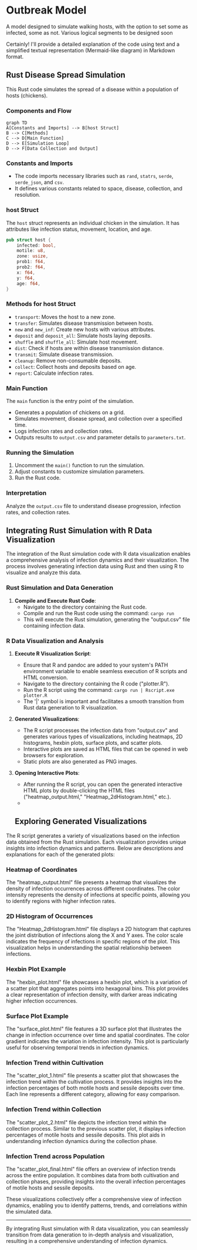 # Outbreak Model
 A model designed to simulate walking hosts, with the option to set some as infected, some as not. Various logical segments to be designed soon


Certainly! I'll provide a detailed explanation of the code using text and a simplified textual representation (Mermaid-like diagram) in Markdown format.


## Rust Disease Spread Simulation

This Rust code simulates the spread of a disease within a population of hosts (chickens).

### Components and Flow

```mermaid
graph TD
A[Constants and Imports] --> B[host Struct]
B --> C[Methods]
C --> D[Main Function]
D --> E[Simulation Loop]
D --> F[Data Collection and Output]
```



### Constants and Imports

- The code imports necessary libraries such as `rand`, `statrs`, `serde`, `serde_json`, and `csv`.
- It defines various constants related to space, disease, collection, and resolution.

### host Struct

The `host` struct represents an individual chicken in the simulation. It has attributes like infection status, movement, location, and age.

```rust
pub struct host {
    infected: bool,
    motile: u8,
    zone: usize,
    prob1: f64,
    prob2: f64,
    x: f64,
    y: f64,
    age: f64,
}
```

### Methods for host Struct

- `transport`: Moves the host to a new zone.
- `transfer`: Simulates disease transmission between hosts.
- `new` and `new_inf`: Create new hosts with various attributes.
- `deposit` and `deposit_all`: Simulate hosts laying deposits.
- `shuffle` and `shuffle_all`: Simulate host movement.
- `dist`: Check if hosts are within disease transmission distance.
- `transmit`: Simulate disease transmission.
- `cleanup`: Remove non-consumable deposits.
- `collect`: Collect hosts and deposits based on age.
- `report`: Calculate infection rates.

### Main Function

The `main` function is the entry point of the simulation.

- Generates a population of chickens on a grid.
- Simulates movement, disease spread, and collection over a specified time.
- Logs infection rates and collection rates.
- Outputs results to `output.csv` and parameter details to `parameters.txt`.

### Running the Simulation

1. Uncomment the `main()` function to run the simulation.
2. Adjust constants to customize simulation parameters.
3. Run the Rust code.

### Interpretation

Analyze the `output.csv` file to understand disease progression, infection rates, and collection rates.


## Integrating Rust Simulation with R Data Visualization

The integration of the Rust simulation code with R data visualization enables a comprehensive analysis of infection dynamics and their visualization. The process involves generating infection data using Rust and then using R to visualize and analyze this data.

### Rust Simulation and Data Generation

1. **Compile and Execute Rust Code**:
   - Navigate to the directory containing the Rust code.
   - Compile and run the Rust code using the command: `cargo run`
   - This will execute the Rust simulation, generating the "output.csv" file containing infection data.

### R Data Visualization and Analysis

1. **Execute R Visualization Script**:
   - Ensure that R and pandoc are added to your system's PATH environment variable to enable seamless execution of R scripts and HTML conversion.
   - Navigate to the directory containing the R code ("plotter.R").
   - Run the R script using the command: `cargo run | Rscript.exe plotter.R`
   - The '|' symbol is important and facilitates a smooth transition from Rust data generation to R visualization.

2. **Generated Visualizations**:
   - The R script processes the infection data from "output.csv" and generates various types of visualizations, including heatmaps, 2D histograms, hexbin plots, surface plots, and scatter plots.
   - Interactive plots are saved as HTML files that can be opened in web browsers for exploration.
   - Static plots are also generated as PNG images.

3. **Opening Interactive Plots**:
   - After running the R script, you can open the generated interactive HTML plots by double-clicking the HTML files ("heatmap_output.html," "Heatmap_2dHistogram.html," etc.).
   - 
   ## Exploring Generated Visualizations

The R script generates a variety of visualizations based on the infection data obtained from the Rust simulation. Each visualization provides unique insights into infection dynamics and patterns. Below are descriptions and explanations for each of the generated plots:

### Heatmap of Coordinates

The "heatmap_output.html" file presents a heatmap that visualizes the density of infection occurrences across different coordinates. The color intensity represents the density of infections at specific points, allowing you to identify regions with higher infection rates.

### 2D Histogram of Occurrences

The "Heatmap_2dHistogram.html" file displays a 2D histogram that captures the joint distribution of infections along the X and Y axes. The color scale indicates the frequency of infections in specific regions of the plot. This visualization helps in understanding the spatial relationship between infections.

### Hexbin Plot Example

The "hexbin_plot.html" file showcases a hexbin plot, which is a variation of a scatter plot that aggregates points into hexagonal bins. This plot provides a clear representation of infection density, with darker areas indicating higher infection occurrences.

### Surface Plot Example

The "surface_plot.html" file features a 3D surface plot that illustrates the change in infection occurrence over time and spatial coordinates. The color gradient indicates the variation in infection intensity. This plot is particularly useful for observing temporal trends in infection dynamics.

### Infection Trend within Cultivation

The "scatter_plot_1.html" file presents a scatter plot that showcases the infection trend within the cultivation process. It provides insights into the infection percentages of both motile hosts and sessile deposits over time. Each line represents a different category, allowing for easy comparison.

### Infection Trend within Collection

The "scatter_plot_2.html" file depicts the infection trend within the collection process. Similar to the previous scatter plot, it displays infection percentages of motile hosts and sessile deposits. This plot aids in understanding infection dynamics during the collection phase.

### Infection Trend across Population

The "scatter_plot_final.html" file offers an overview of infection trends across the entire population. It combines data from both cultivation and collection phases, providing insights into the overall infection percentages of motile hosts and sessile deposits.

These visualizations collectively offer a comprehensive view of infection dynamics, enabling you to identify patterns, trends, and correlations within the simulated data.

---
By integrating Rust simulation with R data visualization, you can seamlessly transition from data generation to in-depth analysis and visualization, resulting in a comprehensive understanding of infection dynamics.

